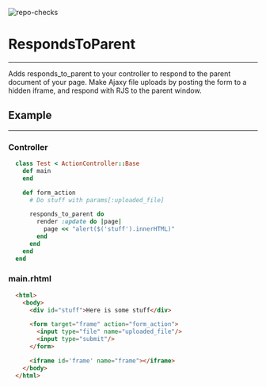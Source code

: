 ![repo-checks](https://github.com/zendesk/responds_to_parent/workflows/repo-checks/badge.svg)
# RespondsToParent

---

Adds responds_to_parent to your controller to respond to the parent document of your page.
Make Ajaxy file uploads by posting the form to a hidden iframe, and respond with
RJS to the parent window.

## Example

---

### Controller

```ruby
  class Test < ActionController::Base
    def main
    end

    def form_action
      # Do stuff with params[:uploaded_file]

      responds_to_parent do
        render :update do |page|
          page << "alert($('stuff').innerHTML)"
        end
      end
    end
  end
```

### main.rhtml

```html
  <html>
    <body>
      <div id="stuff">Here is some stuff</div>

      <form target="frame" action="form_action">
        <input type="file" name="uploaded_file"/>
        <input type="submit"/>
      </form>

      <iframe id='frame' name="frame"></iframe>
    </body>
  </html>
```
